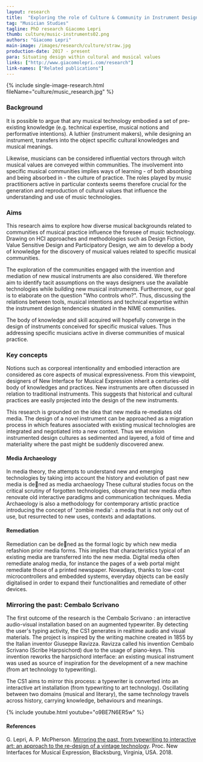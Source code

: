 ```yaml
---
layout: research
title:  "Exploring the role of Culture & Community in Instrument Design"
tag: "Musician Studies"
tagline: PhD research Giacomo Lepri
thumb: culture/music-instruments02.png
authors: "Giacomo Lepri"
main-image: /images/research/culture/straw.jpg
production-date: 2017 - present
para: Situating design within cultural and musical values
links: ["http://www.giacomolepri.com/research"]
link-names: ["Related publications"]
---
```

{% include single-image-research.html fileName="culture/music_research.jpg" %}

### Background

It is possible to argue that any musical technology embodied a set of pre-existing knowledge (e.g. technical expertise, musical notions and performative intentions). A luthier (instrument makers), while designing an instrument, transfers into the object specific cultural knowledges and musical meanings.

Likewise, musicians can be considered influential vectors through witch musical values are conveyed within communities. The involvement into specific musical communities implies ways of learning - of both absorbing and being absorbed in - the culture of practice. The roles played by music practitioners active in particular contexts seems therefore crucial for the generation and reproduction of cultural values that influence the understanding and use of music technologies.

### Aims

This research aims to explore how diverse musical backgrounds related to communities of musical practice influence the foresee of music technology. Drawing on HCI approaches and methodologies such as Design Fiction, Value Sensitive Design and Participatory Design, we aim to develop a body of knowledge for the discovery of musical values related to specific musical communities.

The exploration of the communities engaged with the invention and mediation of new musical instruments are also considered. We therefore aim to identify tacit assumptions on the ways designers use the available technologies while building new musical instruments. Furthermore, our goal is to elaborate on the question "Who controls who?". Thus, discussing the relations between tools, musical intentions and technical expertise within the instrument design tendencies situated in the NIME communities.

The body of knowledge and skill acquired will hopefully converge in the design of instruments conceived for specific musical values. Thus addressing specific musicians active in diverse communities of musical practice.

### Key concepts

Notions such as corporeal intentionality and embodied interaction are considered as core aspects of musical expressiveness. From this viewpoint, designers of New Interface for Musical Expression inherit a centuries-old body of knowledges and practices. New instruments are often discussed in relation to traditional instruments. This suggests that historical and cultural practices are easily projected into the design of the new instruments.

This research is grounded on the idea that new media re-mediates old media. The design of a novel instrument can be approached as a migration process in which features associated with existing musical technologies are integrated and negotiated into a new context. Thus we envision instrumented design cultures as sedimented and layered, a fold of time and materiality where the past might be suddenly discovered anew.

#### Media Archaeology

In media theory, the attempts to understand new and emerging technologies by taking into account the history
and evolution of past new media is dened as media archaeology These cultural studies focus on the critical scrutiny of forgotten technologies, observing that new media often renovate old interactive paradigms and communication techniques. Media Archaeology is also a methodology for contemporary artistic practice introducing the concept of 'zombie media': a media that is not only out of use, but resurrected to new uses, contexts and adaptations.

#### Remediation

Remediation can be dened as the formal logic by which new media refashion prior media forms. This implies that characteristics typical of an existing media are transferred into the new media. Digital media often remediate analog media, for instance the pages of a web portal might remediate those of a printed newspaper. Nowadays, thanks to low-cost microcontrollers and embedded systems, everyday objects can be easily digitalised in order to expand their functionalities and remediate of other devices.

### Mirroring the past: Cembalo Scrivano

The first outcome of the research is the Cembalo Scrivano : an interactive audio-visual installation based on an augmented typewriter. By detecting the user's typing activity, the CS1 generates in realtime audio and visual materials. The project is inspired by the writing machine created in 1855 by the Italian inventor Giuseppe Ravizza. Ravizza called his invention Cembalo Scrivano (Scribe Harpsichord) due to the usage of piano-keys. This invention reworks the harpsichord interface: an existing musical instrument was used as source of inspiration for the development of a new machine (from art technology to typewriting).

The CS1 aims to mirror this process: a typewriter is converted into an interactive art installation (from typewriting to art technology). Oscillating between two domains (musical and literary), the same technology travels across history, carrying knowledge, behaviours and meanings.

{% include youtube.html youtube="o9BE7N6ER5w" %}

#### References

G. Lepri, A. P. McPherson. [Mirroring the past, from typewriting to interactive art: an approach to the re-design of a vintage technology](http://www.nime.org/proceedings/2018/nime2018_paper0069.pdf). Proc. New Interfaces for Musical Expression, Blacksburg, Virginia, USA. 2018.
